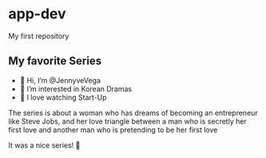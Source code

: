 # app-dev
My first repository
## My favorite Series

- 👋 Hi, I’m @JennyveVega
- 👀 I’m interested in Korean Dramas
- 👀 I love watching Start-Up

The series is about a woman who has dreams of becoming an entrepreneur like Steve Jobs,
and her love triangle between a man who is secretly her first love 
and another man who is pretending to be her first love

It was a nice series! 🙂

